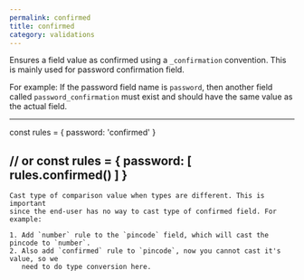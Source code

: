 ```yaml
---
permalink: confirmed
title: confirmed
category: validations
---
```


Ensures a field value as confirmed using a `_confirmation` convention. This is
mainly used for password confirmation field.
 
For example: If the password field name is `password`, then another field called
`password_confirmation` must exist and should have the same value as the actual
field.
 
----
const rules = {
  password: 'confirmed'
}
 
// or
const rules = {
  password: [
    rules.confirmed()
  ]
}
----
    Cast type of comparison value when types are different. This is important
    since the end-user has no way to cast type of confirmed field. For example:
   
    1. Add `number` rule to the `pincode` field, which will cast the pincode to `number`.
    2. Also add `confirmed` rule to `pincode`, now you cannot cast it's value, so we
       need to do type conversion here.